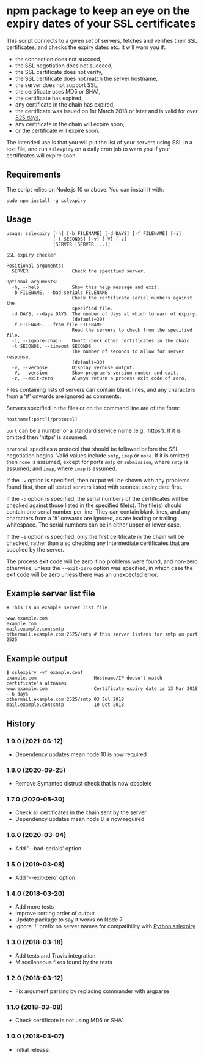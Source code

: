 npm package to keep an eye on the expiry dates of your SSL certificates
=======================================================================

This script connects to a given set of servers, fetches and verifies their
SSL certificates, and checks the expiry dates etc. It will warn you if:

  * the connection does not succeed,
  * the SSL negotiation does not succeed,
  * the SSL certificate does not verify,
  * the SSL certificate does not match the server hostname,
  * the server does not support SSL,
  * the certificate uses MD5 or SHA1,
  * the certificate has expired,
  * any certificate in the chain has expired,
  * the certificate was issued on 1st March 2018 or later
    and is valid for over [825 days](https://cabforum.org/2017/03/17/ballot-193-825-day-certificate-lifetimes/),
  * any certificate in the chain will expire soon,
  * or the certificate will expire soon.

The intended use is that you will put the list of your servers using
SSL in a text file, and run `sslexpiry` on a daily cron job to warn
you if your certificates will expire soon.


Requirements
------------

The script relies on Node.js 10 or above. You can install it with:

    sudo npm install -g sslexpiry


Usage
-----


    usage: sslexpiry [-h] [-b FILENAME] [-d DAYS] [-f FILENAME] [-i]
                     [-t SECONDS] [-v] [-V] [-z]
                     [SERVER [SERVER ...]]

    SSL expiry checker

    Positional arguments:
      SERVER                Check the specified server.

    Optional arguments:
      -h, --help            Show this help message and exit.
      -b FILENAME, --bad-serials FILENAME
                            Check the certificate serial numbers against the
                            specified file.
      -d DAYS, --days DAYS  The number of days at which to warn of expiry.
                            (default=30)
      -f FILENAME, --from-file FILENAME
                            Read the servers to check from the specified file.
      -i, --ignore-chain    Don't check other certificates in the chain
      -t SECONDS, --timeout SECONDS
                            The number of seconds to allow for server response.
                            (default=30)
      -v, --verbose         Display verbose output.
      -V, --version         Show program's version number and exit.
      -z, --exit-zero       Always return a process exit code of zero.


Files containing lists of servers can contain blank lines, and any
characters from a '#' onwards are ignored as comments.

Servers specified in the files or on the command line are of the form:

    hostname[:port][/protocol]

`port` can be a number or a standard service name (e.g. 'https'). If it
is omitted then 'https' is assumed.

`protocol` specifies a protocol that should be followed before the SSL
negotiation begins. Valid values include `smtp`, `imap` or `none`. If
it is omitted then `none` is assumed, except for ports `smtp` or
`submission`, where `smtp` is assumed, and `imap`, where `imap` is
assumed.

If the `-v` option is specified, then output will be shown with any problems
found first, then all tested servers listed with soonest expiry date first.

If the `-b` option is specified, the serial numbers of the certificates
will be checked against those listed in the specified file(s). The file(s)
should contain one serial number per line. They can contain blank lines,
and any characters from a '#' onwards are ignored, as are leading or trailing
whitespace. The serial numbers can be in either upper or lower case.

If the `-i` option is specified, only the first certificate in the chain
will be checked, rather than also checking any intermediate certificates
that are supplied by the server.

The process exit code will be zero if no problems were found, and
non-zero otherwise, unless the `--exit-zero` option was specified,
in which case the exit code will be zero unless there was an
unexpected error.


Example server list file
------------------------

    # This is an example server list file

    www.example.com
    example.com
    mail.example.com:smtp
    othermail.example.com:2525/smtp # this server listens for smtp on port 2525


Example output
--------------

    $ sslexpiry -vf example.conf
    example.com                     Hostname/IP doesn't match certificate's altnames
    www.example.com                 Certificate expiry date is 13 Mar 2018 - 6 days
    othermail.example.com:2525/smtp 03 Jul 2018
    mail.example.com:smtp           10 Oct 2018


History
-------

### 1.9.0 (2021-06-12)

  * Dependency updates mean node 10 is now required

### 1.8.0 (2020-09-25)

  * Remove Symantec distrust check that is now obsolete

### 1.7.0 (2020-05-30)

  * Check all certificates in the chain sent by the server
  * Dependency updates mean node 8 is now required

### 1.6.0 (2020-03-04)

  * Add '--bad-serials' option

### 1.5.0 (2019-03-08)

  * Add '--exit-zero' option

### 1.4.0 (2018-03-20)

  * Add more tests
  * Improve sorting order of output
  * Update package to say it works on Node 7
  * Ignore '!' prefix on server names for compatibility with
    [Python sslexpiry](https://github.com/jribbens/sslexpiry)

### 1.3.0 (2018-03-18)

  * Add tests and Travis integration
  * Miscellaneous fixes found by the tests

### 1.2.0 (2018-03-12)

  * Fix argument parsing by replacing commander with argparse

### 1.1.0 (2018-03-08)

  * Check certificate is not using MD5 or SHA1

### 1.0.0 (2018-03-07)

  * Initial release.

